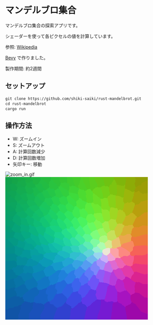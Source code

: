 # マンデルブロ集合

マンデルブロ集合の探索アプリです。

シェーダーを使って各ピクセルの値を計算しています。

参照: [Wikipedia](https://ja.wikipedia.org/wiki/%E3%83%9E%E3%83%B3%E3%83%87%E3%83%AB%E3%83%96%E3%83%AD%E9%9B%86%E5%90%88)

[Bevy](https://bevyengine.org/) で作りました。

製作期間: 約2週間

## セットアップ

```
git clone https://github.com/shiki-saiki/rust-mandelbrot.git
cd rust-mandelbrot
cargo run
```

## 操作方法

- W: ズームイン
- S: ズームアウト
- A: 計算回数減少
- D: 計算回数増加
- 矢印キー: 移動

![zoom_in.gif](/zoom_in.gif)
![iteration.gif](/iteration.gif)
